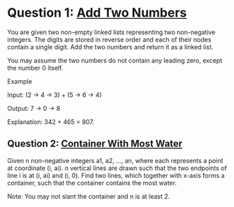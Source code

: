 
# Question 1: [Add Two Numbers](https://leetcode.com/problems/add-two-numbers/description/ "Question")
 
You are given two non-empty linked lists representing two non-negative integers.
The digits are stored in reverse order and each of their nodes contain a single digit.
Add the two numbers and return it as a linked list.

You may assume the two numbers do not contain any leading zero, except the number 0 itself.

Example

Input: (2 -> 4 -> 3) + (5 -> 6 -> 4)

Output: 7 -> 0 -> 8

Explanation: 342 + 465 = 807.


## Question 2: [Container With Most Water](https://leetcode.com/problems/container-with-most-water/description/ "Question")
         
Given n non-negative integers a1, a2, ..., an, where each represents a point at coordinate (i, ai).
n vertical lines are drawn such that the two endpoints of line i is at (i, ai) and (i, 0).
Find two lines, which together with x-axis forms a container, such that the container contains the most water.

Note: You may not slant the container and n is at least 2.
